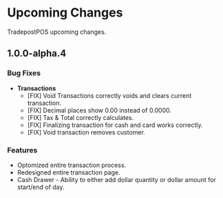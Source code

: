 # Upcoming Changes

TradepostPOS upcoming changes.

## 1.0.0-alpha.4

### Bug Fixes

* **Transactions**
    * [FIX] Void Transactions correctly voids and clears current transaction.
    * [FIX] Decimal places show 0.00 instead of 0.0000.
    * [FIX] Tax & Total correctly calculates.
    * [FIX] Finalizing transaction for cash and card works correctly.
    * [FIX] Void transaction removes customer.

### Features
* Optomized entire transaction process.
* Redesigned entire transaction page.
* Cash Drawer - Ability to either add dollar quantity or dollar amount for start/end of day.